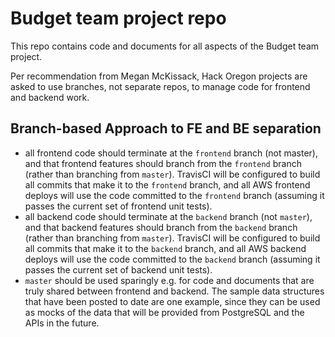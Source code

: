# Budget team project repo

This repo contains code and documents for all aspects of the Budget team project.

Per recommendation from Megan McKissack, Hack Oregon projects are asked to use branches, not separate repos, to manage code for frontend and backend work.

## Branch-based Approach to FE and BE separation
- all frontend code should terminate at the `frontend` branch (not master), and that frontend features should branch from the `frontend` branch (rather than branching from `master`).  TravisCI will be configured to build all commits that make it to the `frontend` branch, and all AWS frontend deploys will use the code committed to the `frontend` branch (assuming it passes the current set of frontend unit tests).
- all backend code should terminate at the `backend` branch (not `master`), and that backend features should branch from the `backend` branch (rather than branching from `master`).  TravisCI will be configured to build all commits that make it to the `backend` branch, and all AWS backend deploys will use the code committed to the `backend` branch (assuming it passes the current set of backend unit tests).
- `master` should be used sparingly e.g. for code and documents that are truly shared between frontend and backend.  The sample data structures that have been posted to date are one example, since they can be used as mocks of the data that will be provided from PostgreSQL and the APIs in the future.
